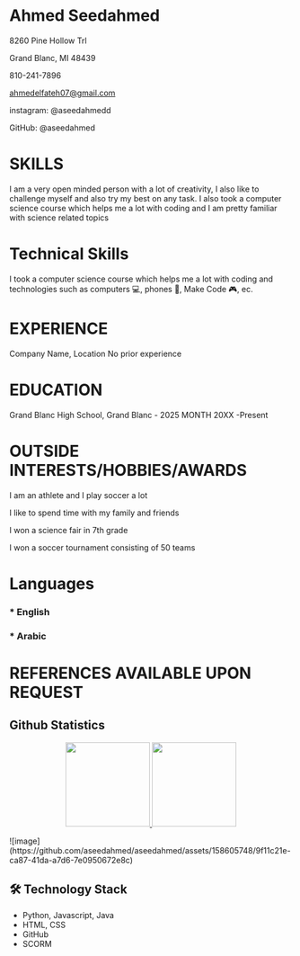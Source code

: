 # Ahmed Seedahmed


8260 Pine Hollow Trl


Grand Blanc, MI 48439


810-241-7896


ahmedelfateh07@gmail.com

instagram: @aseedahmedd

GitHub: @aseedahmed



# SKILLS
I am a very open minded person with a lot of creativity, I also like to challenge myself and also try my best on any task. I also took a computer science course which helps me a lot with coding and I am pretty familiar with science related topics  


# Technical Skills

I took a computer science course which helps me a lot with coding and technologies such as computers 💻, phones 📱, Make Code 🎮, ec. 


# EXPERIENCE
Company Name, Location 
No prior experience  



# EDUCATION
Grand Blanc High School, Grand Blanc - 2025
MONTH 20XX -Present



# OUTSIDE INTERESTS/HOBBIES/AWARDS
I am an athlete and I play soccer a lot

I like to spend time with my family and friends 

I won a science fair in 7th grade 

I won a soccer tournament consisting of 50 teams  

# Languages

### * English

### * Arabic




# REFERENCES AVAILABLE UPON REQUEST



## Github Statistics
<p align='center'>
	<a href="https://github-readme-stats.vercel.app/api?username=aseedahmed&show_icons=true&count_private=true">
	       <img height=150 src="https://github-readme-stats.vercel.app/api?username=aseedahmed&show_icons=true&count_private=true"/>
	   </a>
	   <a href="https://github.com/yourusername/github-readme-stats">
	       <img height=150 src="https://github-readme-stats.vercel.app/api/top-langs/?username=aseedahmed&layout=compact"/>
	   </a>
</p>
![image](https://github.com/aseedahmed/aseedahmed/assets/158605748/9f11c21e-ca87-41da-a7d6-7e0950672e8c)



## 🛠 Technology Stack
* Python, Javascript, Java
* HTML, CSS
* GitHub
* SCORM









